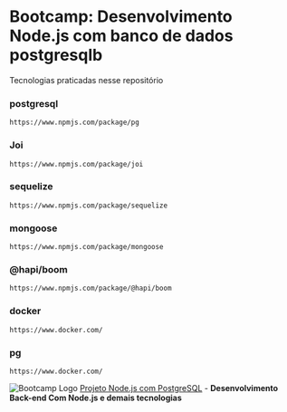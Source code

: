 # Bootcamp: Desenvolvimento Node.js com banco de dados postgresqlb
 Tecnologias praticadas nesse repositório
### postgresql
```
https://www.npmjs.com/package/pg

```
### Joi
```
https://www.npmjs.com/package/joi

```
### sequelize
```
https://www.npmjs.com/package/sequelize

```
### mongoose
```
https://www.npmjs.com/package/mongoose

```
### @hapi/boom
```
https://www.npmjs.com/package/@hapi/boom

```
### docker
```
https://www.docker.com/

```
### pg
```
https://www.docker.com/

```

![Bootcamp Logo](https://img.shields.io/badge/-Nodejs-333333?style=flat&logo=nodejs "Logo") [Projeto Node.js com PostgreSQL](https://github.com/artstar10/Dio/tree/master/spread-fullstack-developer/node)  - **Desenvolvimento Back-end Com Node.js e demais tecnologias**
